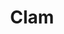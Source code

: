 ---
templateKey: blog-post
featuredpost: false
featuredimage: /assets/Clam.png
title: Clam
description: Fish|Crabpot
testfield: 744
---